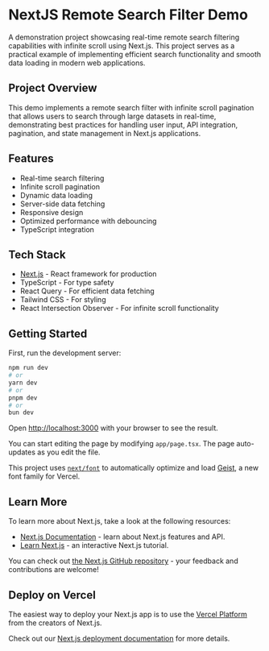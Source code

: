 # NextJS Remote Search Filter Demo

A demonstration project showcasing real-time remote search filtering capabilities with infinite scroll using Next.js. This project serves as a practical example of implementing efficient search functionality and smooth data loading in modern web applications.

## Project Overview

This demo implements a remote search filter with infinite scroll pagination that allows users to search through large datasets in real-time, demonstrating best practices for handling user input, API integration, pagination, and state management in Next.js applications.

## Features

-   Real-time search filtering
-   Infinite scroll pagination
-   Dynamic data loading
-   Server-side data fetching
-   Responsive design
-   Optimized performance with debouncing
-   TypeScript integration

## Tech Stack

-   [Next.js](https://nextjs.org) - React framework for production
-   TypeScript - For type safety
-   React Query - For efficient data fetching
-   Tailwind CSS - For styling
-   React Intersection Observer - For infinite scroll functionality

## Getting Started

First, run the development server:

```bash
npm run dev
# or
yarn dev
# or
pnpm dev
# or
bun dev
```

Open [http://localhost:3000](http://localhost:3000) with your browser to see the result.

You can start editing the page by modifying `app/page.tsx`. The page auto-updates as you edit the file.

This project uses [`next/font`](https://nextjs.org/docs/app/building-your-application/optimizing/fonts) to automatically optimize and load [Geist](https://vercel.com/font), a new font family for Vercel.

## Learn More

To learn more about Next.js, take a look at the following resources:

-   [Next.js Documentation](https://nextjs.org/docs) - learn about Next.js features and API.
-   [Learn Next.js](https://nextjs.org/learn) - an interactive Next.js tutorial.

You can check out [the Next.js GitHub repository](https://github.com/vercel/next.js) - your feedback and contributions are welcome!

## Deploy on Vercel

The easiest way to deploy your Next.js app is to use the [Vercel Platform](https://vercel.com/new?utm_medium=default-template&filter=next.js&utm_source=create-next-app&utm_campaign=create-next-app-readme) from the creators of Next.js.

Check out our [Next.js deployment documentation](https://nextjs.org/docs/app/building-your-application/deploying) for more details.
